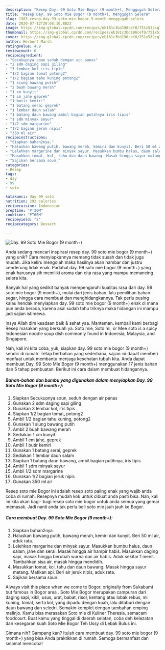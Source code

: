 ```yaml
---
description: "Resep Day. 99 Soto Mie Bogor (9 month+), Menggugah Selera"
title: "Resep Day. 99 Soto Mie Bogor (9 month+), Menggugah Selera"
slug: 1983-resep-day-99-soto-mie-bogor-9-month-menggugah-selera
date: 2020-07-12T20:08:10.802Z
image: https://img-global.cpcdn.com/recipes/eb181c3bd198cef0/751x532cq70/day-99-soto-mie-bogor-9-month-foto-resep-utama.jpg
thumbnail: https://img-global.cpcdn.com/recipes/eb181c3bd198cef0/751x532cq70/day-99-soto-mie-bogor-9-month-foto-resep-utama.jpg
cover: https://img-global.cpcdn.com/recipes/eb181c3bd198cef0/751x532cq70/day-99-soto-mie-bogor-9-month-foto-resep-utama.jpg
author: Herbert Marsh
ratingvalue: 4.9
reviewcount: 6
recipeingredient:
- "Secukupnya soun seduh dengan air panas"
- "2 sdm daging sapi giling"
- "3 lembar kol iris tipis"
- "1/2 bagian tomat potong2"
- "1/2 bagian tahu kuning potong2"
- "1 siung bawang putih"
- "2 buah bawang merah"
- "1 cm kunyit"
- "1 cm jahe geprek"
- "1 butir kemiri"
- "1 batang serai geprek"
- "1 lembar daun salam"
- "1 batang daun bawang ambil bagian putihnya iris tipis"
- "1 sdm minyak sayur"
- "1/2 sdm margarine"
- "1/2 bagian jeruk nipis"
- "350 ml air"
recipeinstructions:
- "Siapkan bahan2nya."
- "Haluskan bawang putih, bawang merah, kemiri dan kunyit. Beri 50 ml air, aduk rata."
- "Lelehkan margarine dan minyak sayur. Masukkan bumbu halus, daun salam, jahe dan serai. Masak hingga air hampir habis. Masukkan daging sapi, masak hingga berubah warna dan air habis. Aduk sekitar 1 menit. Tambahkan sisa air, masak hingga mendidih."
- "Masukkan tomat, kol, tahu dan daun bawang. Masak hingga sayur matang. Matikan api. Beri air jeruk nipis, aduk rata."
- "Sajikan bersama soun."
categories:
- Resep
tags:
- day
- 99
- soto

katakunci: day 99 soto 
nutrition: 292 calories
recipecuisine: Indonesian
preptime: "PT30M"
cooktime: "PT60M"
recipeyield: "2"
recipecategory: Dessert

---
```



![Day. 99 Soto Mie Bogor (9 month+)](https://img-global.cpcdn.com/recipes/eb181c3bd198cef0/751x532cq70/day-99-soto-mie-bogor-9-month-foto-resep-utama.jpg)

Anda sedang mencari inspirasi resep day. 99 soto mie bogor (9 month+) yang unik? Cara menyiapkannya memang tidak susah dan tidak juga mudah. Jika keliru mengolah maka hasilnya akan hambar dan justru cenderung tidak enak. Padahal day. 99 soto mie bogor (9 month+) yang enak harusnya sih memiliki aroma dan cita rasa yang mampu memancing selera kita.

Banyak hal yang sedikit banyak mempengaruhi kualitas rasa dari day. 99 soto mie bogor (9 month+), mulai dari jenis bahan, lalu pemilihan bahan segar, hingga cara membuat dan menghidangkannya. Tak perlu pusing kalau hendak menyiapkan day. 99 soto mie bogor (9 month+) enak di mana pun anda berada, karena asal sudah tahu triknya maka hidangan ini mampu jadi sajian istimewa.

Insya Allah dlm keadaan baik &amp; sehat yaa. Manteman. kembali kami berbagi Resep masakan yang berkuah ya. Soto mie, Soto mi, or Mee soto is a spicy Indonesian noodle soup dish commonly found in Indonesia, Malaysia, and Singapore.


Nah, kali ini kita coba, yuk, siapkan day. 99 soto mie bogor (9 month+) sendiri di rumah. Tetap berbahan yang sederhana, sajian ini dapat memberi manfaat untuk membantu menjaga kesehatan tubuh kita. Anda dapat membuat Day. 99 Soto Mie Bogor (9 month+) menggunakan 17 jenis bahan dan 5 tahap pembuatan. Berikut ini cara dalam membuat hidangannya.

<!--inarticleads1-->

##### Bahan-bahan dan bumbu yang digunakan dalam menyiapkan Day. 99 Soto Mie Bogor (9 month+):

1. Siapkan Secukupnya soun, seduh dengan air panas
1. Gunakan 2 sdm daging sapi giling
1. Gunakan 3 lembar kol, iris tipis
1. Siapkan 1/2 bagian tomat, potong2
1. Ambil 1/2 bagian tahu kuning, potong2
1. Gunakan 1 siung bawang putih
1. Ambil 2 buah bawang merah
1. Sediakan 1 cm kunyit
1. Ambil 1 cm jahe, geprek
1. Ambil 1 butir kemiri
1. Gunakan 1 batang serai, geprek
1. Sediakan 1 lembar daun salam
1. Siapkan 1 batang daun bawang, ambil bagian putihnya, iris tipis
1. Ambil 1 sdm minyak sayur
1. Ambil 1/2 sdm margarine
1. Gunakan 1/2 bagian jeruk nipis
1. Gunakan 350 ml air


Resep soto mie Bogor ini adalah resep soto paling enak yang wajib anda coba di rumah. Resepnya mudah kok untuk dibuat anda pasti bisa. Nah, kali ini kita akan bagi- bagi resep soto mie bogor untuk anda semua yang gemar memasak. Jadi nanti anda tak perlu beli soto mie jauh jauh ke Bogor. 

<!--inarticleads2-->

##### Cara membuat Day. 99 Soto Mie Bogor (9 month+):

1. Siapkan bahan2nya.
1. Haluskan bawang putih, bawang merah, kemiri dan kunyit. Beri 50 ml air, aduk rata.
1. Lelehkan margarine dan minyak sayur. Masukkan bumbu halus, daun salam, jahe dan serai. Masak hingga air hampir habis. Masukkan daging sapi, masak hingga berubah warna dan air habis. Aduk sekitar 1 menit. Tambahkan sisa air, masak hingga mendidih.
1. Masukkan tomat, kol, tahu dan daun bawang. Masak hingga sayur matang. Matikan api. Beri air jeruk nipis, aduk rata.
1. Sajikan bersama soun.


Always visit this place when we come to Bogor. originally from Sukabumi but famous in Bogor area . Soto Mie Bogor merupakan campuran dari daging sapi, kikil, usus, urat, babat, risol, kentang atau lobak rebus, mi kuning, tomat, serta kol, yang dipadu dengan kuah, lalu ditaburi dengan daun bawang dan seledri. Semakin komplet dengan tambahan emping melinjo. Kamu bisa merasakan Soto mie di Kuliner Theresia, semacam foodcourt. Buat kamu yang tinggal di daerah selatan, coba deh kelezatan dan kesegaran kuah Soto Mie Bogor Teh Ussy di Lebak Bulus ini. 

Gimana nih? Gampang kan? Itulah cara membuat day. 99 soto mie bogor (9 month+) yang bisa Anda praktikkan di rumah. Semoga bermanfaat dan selamat mencoba!
